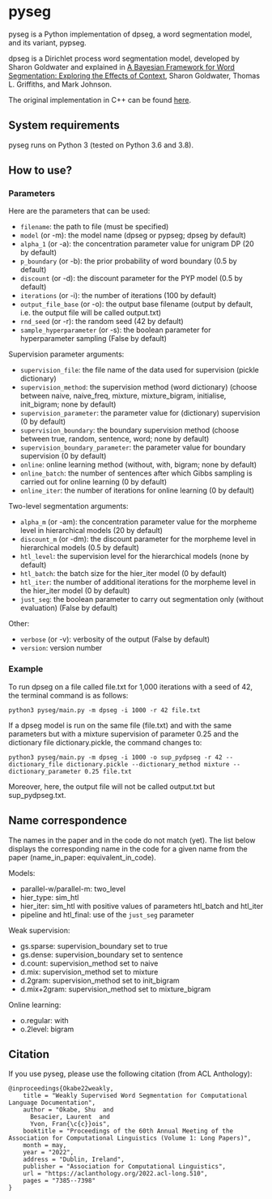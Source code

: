 # pyseg

pyseg is a Python implementation of dpseg, a word segmentation model, and its variant, pypseg.

dpseg is a Dirichlet process word segmentation model, developed by Sharon Goldwater and explained in [A Bayesian Framework for Word Segmentation: Exploring the Effects of Context][1], Sharon Goldwater, Thomas L. Griffiths, and Mark Johnson.

The original implementation in C++ can be found [here][2].

[1]: https://homepages.inf.ed.ac.uk/sgwater/papers/cognition-hdp.pdf
[2]: https://homepages.inf.ed.ac.uk/sgwater/resources.html


## System requirements
pyseg runs on Python 3 (tested on Python 3.6 and 3.8).

## How to use?

### Parameters
Here are the parameters that can be used:
- `filename`: the path to file (must be specified)
- `model` (or -m): the model name (dpseg or pypseg; dpseg by default)
- `alpha_1` (or -a): the concentration parameter value for unigram DP (20 by default)
- `p_boundary` (or -b): the prior probability of word boundary (0.5 by default)
- `discount` (or -d): the discount parameter for the PYP model (0.5 by default)
- `iterations` (or -i): the number of iterations (100 by default)
- `output_file_base` (or -o): the output base filename (output by default, i.e. the output file will be called output.txt)
- `rnd_seed` (or -r): the random seed (42 by default)
- `sample_hyperparameter` (or -s): the boolean parameter for hyperparameter sampling (False by default)

Supervision parameter arguments:
- `supervision_file`: the file name of the data used for supervision (pickle dictionary)
- `supervision_method`: the supervision method (word dictionary) (choose between naive, naive_freq, mixture, mixture_bigram, initialise, init_bigram; none by default)
- `supervision_parameter`: the parameter value for (dictionary) supervision (0 by default)
- `supervision_boundary`: the boundary supervision method (choose between true, random, sentence, word; none by default)
- `supervision_boundary_parameter`: the parameter value for boundary supervision (0 by default)
- `online`: online learning method (without, with, bigram; none by default)
- `online_batch`: the number of sentences after which Gibbs sampling is carried out for online learning (0 by default)
- `online_iter`: the number of iterations for online learning (0 by default)

Two-level segmentation arguments:
- `alpha_m` (or -am): the concentration parameter value for the morpheme level in hierarchical models (20 by default)
- `discount_m` (or -dm): the discount parameter for the morpheme level in hierarchical models (0.5 by default)
- `htl_level`: the supervision level for the hierarchical models (none by default)
- `htl_batch`: the batch size for the hier_iter model (0 by default)
- `htl_iter`: the number of additional iterations for the morpheme level in the hier_iter model (0 by default)
- `just_seg`: the boolean parameter to carry out segmentation only (without evaluation) (False by default)

Other:
- `verbose` (or -v): verbosity of the output (False by default)
- `version`: version number

### Example

To run dpseg on a file called file.txt for 1,000 iterations with a seed of 42, the terminal command is as follows:

```
python3 pyseg/main.py -m dpseg -i 1000 -r 42 file.txt
```

If a dpseg model is run on the same file (file.txt) and with the same parameters but with a mixture supervision of parameter 0.25 and the dictionary file dictionary.pickle, the command changes to:
```
python3 pyseg/main.py -m dpseg -i 1000 -o sup_pydpseg -r 42 --dictionary_file dictionary.pickle --dictionary_method mixture --dictionary_parameter 0.25 file.txt
```
Moreover, here, the output file will not be called output.txt but sup_pydpseg.txt.

## Name correspondence
The names in the paper and in the code do not match (yet). The list below displays the corresponding name in the code for a given name from the paper (name_in_paper: equivalent_in_code).

Models:
- parallel-w/parallel-m: two_level
- hier_type: sim_htl
- hier_iter: sim_htl with positive values of parameters htl_batch and htl_iter
- pipeline and htl_final: use of the `just_seg` parameter

Weak supervision:
- gs.sparse: supervision_boundary set to true
- gs.dense: supervision_boundary set to sentence
- d.count: supervision_method set to naive
- d.mix: supervision_method set to mixture
- d.2gram: supervision_method set to init_bigram
- d.mix+2gram: supervision_method set to mixture_bigram

Online learning:
- o.regular: with
- o.2level: bigram

## Citation
If you use pyseg, please use the following citation (from ACL Anthology):
```
@inproceedings{Okabe22weakly,
	title = "Weakly Supervised Word Segmentation for Computational Language Documentation",
    author = "Okabe, Shu  and
      Besacier, Laurent  and
      Yvon, Fran{\c{c}}ois",
    booktitle = "Proceedings of the 60th Annual Meeting of the Association for Computational Linguistics (Volume 1: Long Papers)",
    month = may,
    year = "2022",
    address = "Dublin, Ireland",
    publisher = "Association for Computational Linguistics",
    url = "https://aclanthology.org/2022.acl-long.510",
    pages = "7385--7398"
}
```
